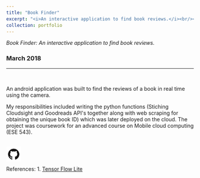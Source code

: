 ```yaml
---
title: "Book Finder"
excerpt: "<i>An interactive application to find book reviews.</i><br/><img width ='500' src='/images/CELL_SPU.jpg'><br/><br/>`Python` `REST API` `Google Firebase`"
collection: portfolio
---
```


<i>Book Finder: An interactive application to find book reviews.</i>
### March 2018
---
&nbsp;
&nbsp;
<p>An android application was built to find the reviews of a book in real time using the camera.</p>
  
<p>My responsibilities included writing the python functions (Stiching Cloudsight and Goodreads API's together along with web scraping for obtaining the unique book ID) which was later deployed on the cloud. The project was coursework for an advanced course on Mobile cloud computing (ESE 543).</p>

<br/>  
<span><a href='https://github.com/Karthik4293/Book-Finder' target='_blank'><img style='float: left;' width = '40' src='/images/git.png'></a></span>
<br/>
<br/>
<br/>
References:  
1. <span style="color:blue"><a href='https://www.tensorflow.org/mobile/tflite/' target='_blank'>Tensor Flow Lite</a></span>  
